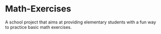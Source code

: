 # Math-Exercises

A school project that aims at providing elementary students with a fun way to practice basic math exercises.
